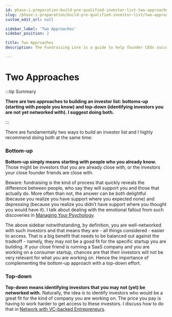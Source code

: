 ```yaml
---
id: phase-i-preparation-build-pre-qualified-investor-list-two-approaches
slug: /phase-i-preparation/build-pre-qualified-investor-list/two-approaches
custom_edit_url: null

sidebar_label: 'Two Approaches'
sidebar_position: 2

title: Two Approaches
description: The Fundraising Lore is a guide to help founder CEOs successfully raise early-stage VC financing from Silicon Valley investors.

---
```


# Two Approaches

:::tip Summary

**There are two approaches to building an investor list: bottoms-up (starting with people you know) and top-down (identifying investors you are not yet networked with). I suggest doing both.**

:::

There are fundamentally two ways to build an investor list and I highly recommend doing both at the same time: 

### Bottom-up

**Bottom-up simply means starting with people who you already know.** Those might be investors that you are already close with, or the investors your close founder friends are close with. 

Beware: fundraising is the kind of process that quickly reveals the difference between people, who say they will support you and those that actually do. More often than not, the answer can be both delightful (because you realize you have support where you expected none) and depressing (because you realize you didn’t have support where you thought you would have it). I talk about dealing with the emotional fallout from such discoveries in [Managing Your Psychology](/managing-your-psychology).

The above sidebar notwithstanding, by definition, you are well-networked with such investors and that means they are - all things considered - easier to access. That is a big benefit that needs to be balanced out against the tradeoff - namely, they may not be a good fit for the specific startup you are building. If your close friend is running a SaaS company and you are working on a consumer startup, chances are that their investors will not be very relevant for what you are working on. Hence the importance of complementing the bottom-up approach with a top-down effort.

### Top-down

**Top-down means identifying investors that you may not (yet) be networked with.** Naturally, the idea is to identify investors who would be a great fit for the kind of company you are working on. The price you pay is having to work harder to get access to these investors. I discuss how to do that in [Network with VC-backed Entrepreneurs](/phase-i-preparation/network-with-vc-backed-entrepreneurs).